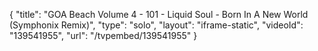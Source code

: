 {
    "title": "GOA Beach Volume 4 - 101 - Liquid Soul - Born In A New World (Symphonix Remix)",
    "type": "solo",
    "layout": "iframe-static",
    "videoId": "139541955",
    "url": "\/tvpembed\/139541955"
}